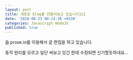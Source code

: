 ```yaml
---
layout: post
title: 새로운 blog를 만들어보고 있습니다111
date: '2020-08-23 00:14:36 +0530'
categories: Javascript NodeJS
published: true
---
```

음 prose.io를 이용해서 글 편집을 하고 있습니다.

동작 원리를 모르고 일단 써보고 있긴 한데 수정되면 신기할듯하네요...
